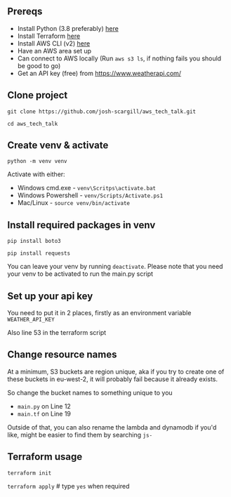 ## Prereqs
- Install Python (3.8 preferably) [here](https://www.python.org/downloads/)
- Install Terraform [here](https://www.terraform.io/downloads.html)
- Install AWS CLI (v2) [here](https://docs.aws.amazon.com/cli/latest/userguide/install-cliv2.html)
- Have an AWS area set up
- Can connect to AWS locally (Run `aws s3 ls`, if nothing fails you should be good to go)
- Get an API key (free) from https://www.weatherapi.com/


## Clone project
`git clone https://github.com/josh-scargill/aws_tech_talk.git`

`cd aws_tech_talk`


## Create venv & activate
`python -m venv venv`

Activate with either:
- Windows cmd.exe - `venv\Scritps\activate.bat`
- Windows Powershell - `venv/Scripts/Activate.ps1`
- Mac/Linux - `source venv/bin/activate` 


## Install required packages in venv
`pip install boto3`

`pip install requests`

You can leave your venv by running `deactivate`. Please note that you need your venv to be activated to run the main.py script


## Set up your api key
You need to put it in 2 places, firstly as an environment variable `WEATHER_API_KEY`

Also line 53 in the terraform script


## Change resource names
At a minimum, S3 buckets are region unique, aka if you try to create one of these buckets in eu-west-2, it will probably fail because it already exists.

So change the bucket names to something unique to you
- `main.py` on Line 12
- `main.tf` on Line 19

Outside of that, you can also rename the lambda and dynamodb if you'd like, might be easier to find them by searching `js-`


## Terraform usage
`terraform init`

`terraform apply` # type `yes` when required
